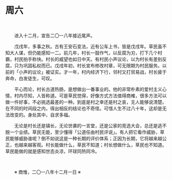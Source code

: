# 周六

&emsp;&emsp;

&emsp;&emsp;进入十二月，宣告二〇一八年接近尾声。

&emsp;&emsp;戊戌年，多事之秋。古有王安石变法，近有公车上书，皆是戊戌年。草民虽不知大人谋，但仍能感知一二。前几年，村长一鼓作气，以反腐为刃，打下几个村霸，村民拍手称快。村长的威望也如日中天。有村民小声议论，以为村长有差别反腐，只为巩固私权而已。戊戌年初，村长宣布修改村章，可无限期为村民服务。以前的「小声的议论」被证实。才一年，村内经济下行，邻村又打贸易战，村长疲于奔命，白发徒生，可叹。

&emsp;&emsp;平心而论，村长古道热肠，是想做出一番事业的。他的非常朴素的爱村主义心情，村内尽知，人皆称道。可是草民觉得，好像方式方法值得商榷，很多方法可以做一件好事，不必挑选最差的一种。到底是村之幸还是村之哀，无人能够说清楚。在不同的时间段之内，得出相反的结论也不奇怪。可惜人生不过八十年，这却是无法改变的。身处其中，自求多福。

&emsp;&emsp;无论是村长还是镇长，无论世袭的一言堂，还是公家的竞选大会，总还是逃不脱一个业绩。草民无能，至少懂得「公道任由村民评说」。有人把它看作威胁，草民能够威胁谁呢？倒不如说这是一种长期的评价体系；正因为长期，它将越来越公正，也越来越客观。村长能做什么，草民不知道；村长想做什么，草民也不知道。草民能做的就是感知世态炎凉，环球同热同冷。

&emsp;&emsp;

&emsp;&emsp;※ 商惟，二〇一八年十二月一日 ※